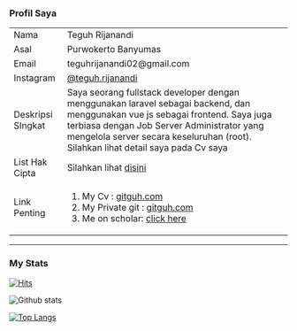<!-- ![Banner githubku](https://user-images.githubusercontent.com/43981051/97528783-1aa09680-19e1-11eb-8d65-1106590e1c05.png) -->
### Profil Saya
<table style="width: 100%">
<tr>
  <td>Nama </td>
  <td>Teguh Rijanandi </td>
 </tr>
  
  <tr>
  <td>Asal </td>
  <td>Purwokerto Banyumas </td>
 </tr>
 
  <tr>
  <td>Email </td>
  <td>teguhrijanandi02@gmail.com </td>
 </tr>
  
  
  <tr>
  <td>Instagram </td>
    <td> <a href="https://www.instagram.com/teguh.rijanandi/">@teguh.rijanandi </a> </td>
 </tr>
 
 
  <tr>
  <td>Deskripsi SIngkat </td>
  <td>Saya seorang fullstack developer dengan menggunakan laravel sebagai backend, dan menggunakan vue js sebagai frontend. Saya juga terbiasa dengan Job Server Administrator yang mengelola server secara keseluruhan (root). Silahkan lihat detail saya pada Cv saya</td>
 </tr>
 
 
  <tr>
  <td>List Hak Cipta </td>
  <td>
    Silahkan lihat <a href="https://drive.google.com/drive/folders/1A1jX-hFdF8hY5g_Nm_U4WtdL4IWGRPzX?usp=sharing">disini</a>
  </td>
 </tr>
  
  <tr>
  <td>Link Penting </td>
  <td>
    <ol>
      <li> My Cv : <a href="https://www.canva.com/design/DAEtsdPUuyA/vFRQ0Ga9rHEOv-OrIJoewA/view?utm_content=DAEtsdPUuyA&utm_campaign=designshare&utm_medium=link&utm_source=publishsharelink">gitguh.com</a> </li>
      <li> My Private git : <a href="https://gitguh.com">gitguh.com</a> </li>
      <li> Me on scholar: <a href="https://scholar.google.com/citations?hl=id&user=uTo71-QAAAAJ">click here</a> </li>
     </ol>
  </td>
 </tr>
  
  
<table>
   
<hr>

### My Stats
[![Hits](https://hits.seeyoufarm.com/api/count/incr/badge.svg?url=https%3A%2F%2Fgithub.com%2Fteguh02&count_bg=%2379C83D&title_bg=%23555555&icon=&icon_color=%23E7E7E7&title=Visit&edge_flat=false)](https://hits.seeyoufarm.com)

![Github stats](https://github-readme-stats.vercel.app/api?username=teguh02&show_icons=true&theme=dark)

[![Top Langs](https://github-readme-stats.vercel.app/api/top-langs/?username=teguh02&langs_count=12)](https://github.com/teguh02)
